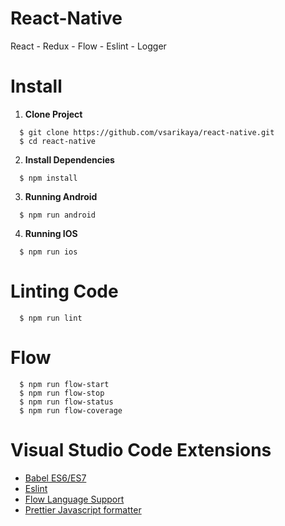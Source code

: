 # React-Native
React - Redux - Flow - Eslint - Logger

# Install

1. **Clone Project**
```
  $ git clone https://github.com/vsarikaya/react-native.git
  $ cd react-native
```

2. **Install Dependencies**
```
  $ npm install
```

3. **Running Android**
```
  $ npm run android
```

4. **Running IOS**
```
  $ npm run ios
```

# Linting Code
```
  $ npm run lint
```

# Flow
```
  $ npm run flow-start 
  $ npm run flow-stop
  $ npm run flow-status
  $ npm run flow-coverage
```

# Visual Studio Code Extensions

* [Babel ES6/ES7](https://marketplace.visualstudio.com/items?itemName=dzannotti.vscode-babel-coloring)
* [Eslint](https://marketplace.visualstudio.com/items?itemName=dbaeumer.vscode-eslint)
* [Flow Language Support](https://marketplace.visualstudio.com/items?itemName=flowtype.flow-for-vscode)
* [Prettier Javascript formatter](https://marketplace.visualstudio.com/items?itemName=esbenp.prettier-vscode)
